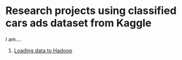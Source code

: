 # Research projects using classified cars ads dataset from Kaggle
I am....

1. [Loading data to Hadoop](https://github.com/mbdata/classified_car_ads/blob/master/notebooks/load_data.md)
